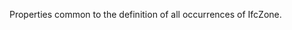 Properties common to the definition of all occurrences of IfcZone.

<!-- end of short definition -->

